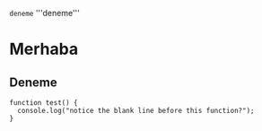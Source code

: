 ```deneme```
'''deneme'''
# Merhaba

## Deneme

```
function test() {
  console.log("notice the blank line before this function?");
}
```
